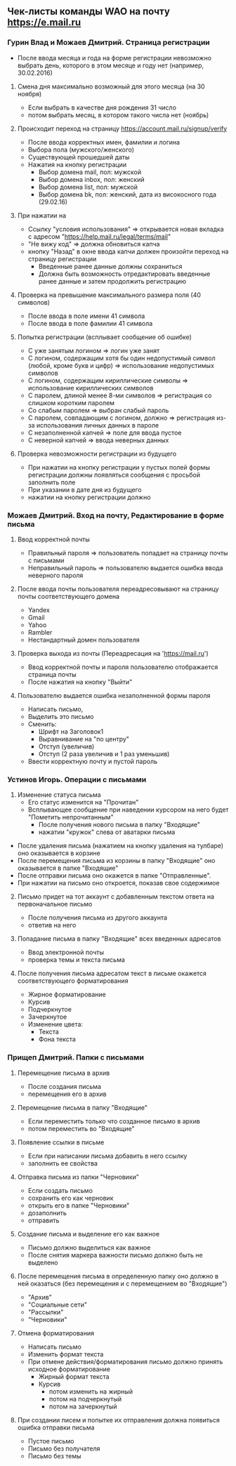 ## Чек-листы команды WAO на почту https://e.mail.ru

### Гурин Влад и Можаев Дмитрий. Страница регистрации

* После ввода месяца и года на форме регистрации невозможно выбрать день, которого в этом месяце и году нет (например, 30.02.2016)

1. Смена дня максимально возможный для этого месяца (на 30 ноября)
    * Если выбрать в качестве дня рождения 31 число
    * потом выбрать месяц, в котором такого числа нет (ноябрь)

2. Происходит переход на страницу https://account.mail.ru/signup/verify

    * После ввода корректных имен, фамилии и логина
    * Выбора пола (мужского/женского)
    * Существующей прошедшей даты
    * Нажатия на кнопку регистрации 
        - Выбор домена mail, пол: мужской
        - Выбор домена inbox, пол: женский
        - Выбор домена list, пол: мужской
        - Выбор домена bk, пол: женский, дата из високосного года (29.02.16)

3. При нажатии на
    * Cсылку "условия использования" => открывается новая вкладка с адресом "https://help.mail.ru/legal/terms/mail"
    * "Не вижу код" => должна обновиться капча
    * кнопку "Назад" в окне ввода капчи должен произойти переход на страницу регистрации
        - Введенные ранее данные должны сохраниться
        - Должна быть возможность отредактировать введенные ранее данные и затем продолжить регистрацию

4. Проверка на превышение максимального размера поля (40 символов)
    * После ввода в поле имени 41 символа
    * После ввода в поле фамилии 41 символа

5. Попытка регистрации (всплывает сообщение об ошибке)
    * С уже занятым логином => логин уже занят
    * С логином, содержащим хотя бы один недопустимый символ (любой, кроме букв и цифр) => использование недопустимых символов
    * С логином, содержащим кириллические символы => использование кириллических символов
    * С паролем, длиной менее 8-ми символов => регистрация со слишком коротким паролем
    * Со слабым паролем => выбран слабый пароль
    * С паролем, совпадающим с логином, должно => регистрация из-за использования личных данных в пароле
    * С незаполненной капчей => поле для ввода пустое
    * С неверной капчей => ввода неверных данных

6. Проверка невозможности регистрации из будущего
    * При нажатии на кнопку регистрации у пустых полей формы регистрации должны появляться сообщения с просьбой заполнить поле
    * При указании в дате дня из будущего
    * нажатии на кнопку регистрации должно


### Можаев Дмитрий. Вход на почту, Редактирование в форме письма

1. Ввод корректной почты
    * Правильный пароля => пользователь попадает на страницу почты с письмами
    * Неправильный пароль => пользователю выдается ошибка ввода неверного пароля

2. После ввода почты пользователя переадресовывают на страницу почты соответствующего домена
    * Yandex
    * Gmail
    * Yahoo
    * Rambler
    * Нестандартный домен пользователя

3. Проверка выхода из почты (Переадресация на 'https://mail.ru')
    * Ввод корректной почты и пароля пользователю отображается страница почты
    * После нажатия на кнопку "Выйти"

4. Пользователю выдается ошибка незаполненной формы пароля
    * Написать письмо,
    * Выделить это письмо
    * Сменить:
        - Шрифт на Заголовок1
        - Выравнивание на "по центру"
        - Отступ (увеличив)
        - Отступ (2 раза увеличив и 1 раз уменьшив)
    * Ввести корректную почту и пустой пароль


### Устинов Игорь. Операции с письмами

1. Изменение статуса письма
    * Его статус изменится на "Прочитан"
    * Всплывающее сообщение при наведении курсором на него будет "Пометить непрочитанным"
        - После получения нового письма в папку "Входящие"
        - нажатии "кружок" слева от аватарки письма 

* После удаления письма (нажатием на кнопку удаления на тулбаре) оно оказывается в корзине
* После перемещения письма из корзины в папку "Входящие" оно оказывается в папке "Входящие"
* После отправки письма оно окажется в папке "Отправленные".
* При нажатии на письмо оно откроется, показав свое содержимое

2. Письмо придет на тот аккаунт с добавленным текстом ответа на первоначальное письмо
    * После получения письма из другого аккаунта
    * ответив на него

3. Попадание письма в папку "Входящие" всех введенных адресатов
    * Ввод электронной почты
    * проверка темы и текста письма

4. После получения письма адресатом текст в письме окажется соответствующего форматирования
    * Жирное форматирование
    * Курсив
    * Подчеркнутое
    * Зачеркнутое
    * Изменение цвета:
        - Текста
        - Фона текста


### Прищеп Дмитрий. Папки с письмами

1. Перемещение письма в архив
    * После создания письма
    * перемещения его в архив

2. Перемещение письма в папку "Входящие"
    * Если переместить только что созданное письмо в архив
    * потом переместить во "Входящие"

3. Появление ссылки в письме
    * Если при написании письма добавить в него ссылку
    * заполнить ее свойства

4. Отправка письма из папки "Черновики"
    * Если создать письмо
    * сохранить его как черновик
    * открыть его в папке "Черновики" 
    * дозаполнить
    * отправить

5. Cоздание письма и выделение его как важное
    * Письмо должно выделиться как важное
    * После снятия маркера важности письмо должно быть не выделено

6. После перемещения письма в определенную папку оно должно в ней оказаться (без перемещения и с перемещением во "Входящие")
    * "Архив"
    * "Социальные сети"
    * "Рассылки"
    * "Черновики"

7. Отмена форматирования
    * Написать письмо
    * Изменить формат текста
    * При отмене действия/форматирования письмо должно принять исходное форматирование
        - Жирный формат текста
        - Курсив
            + потом изменить на жирный
            + потом на подчеркнутый
            + потом на зачеркнутый

8. При создании писем и попытке их отправления должна появиться ошибка отправки письма
    * Пустое письмо
    * Письмо без получателя
    * Письмо без темы
